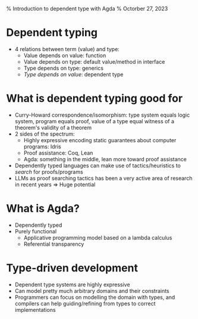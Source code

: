 % Introduction to dependent type with Agda
% Octorber 27, 2023

# Dependent typing
- 4 relations between term (value) and type:
  - Value depends on value: function
  - Value depends on type: default value/method in interface
  - Type depends on type: generics
  - *Type depends on value*: dependent type

# What is dependent typing good for
- Curry-Howard correspondence/isomorphism: type system equals logic system, program equals proof, value of a type equal witness of a theorem's validity
  of a theorem
- 2 sides of the spectrum:
  - Highly expressive encoding static guarantees about computer programs: Idris
  - Proof assistance: Coq, Lean
  - Agda: something in the middle, lean more toward proof assistance
- Dependently typed languages can make use of tactics/heuristics to *search* for proofs/programs
- LLMs as proof searching tactics has been a very active area of research in recent years
=> Huge potential

# What is Agda?
- Dependently typed
- Purely functional
  - Applicative programming model based on a lambda calculus
  - Referential transparency

# Type-driven development
- Dependent type systems are highly expressive 
- Can model pretty much arbitrary domains and their constraints
- Programmers can focus on modelling the domain with types, and compilers can help guiding/refining from types to correct
  implementations
